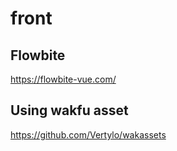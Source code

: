 # front

## Flowbite

https://flowbite-vue.com/

## Using wakfu asset 

https://github.com/Vertylo/wakassets